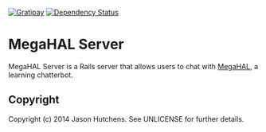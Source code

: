 [![Gratipay](https://img.shields.io/gratipay/Kranzky.svg)](https://gratipay.com/Kranzky/)
[![Dependency Status](https://gemnasium.com/jasonhutchens/megahal-server.png)](https://gemnasium.com/jasonhutchens/megahal-server)

MegaHAL Server
==============

MegaHAL Server is a Rails server that allows users to chat with [MegaHAL](https://github.com/jasonhutchens/megahal), a learning chatterbot.

Copyright
---------

Copyright (c) 2014 Jason Hutchens. See UNLICENSE for further details.
